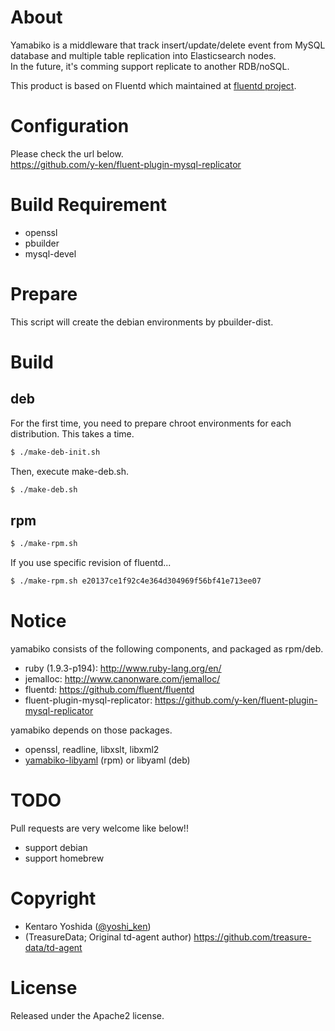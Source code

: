 # About

Yamabiko is a middleware that track insert/update/delete event from MySQL database and multiple table replication into Elasticsearch nodes.  
In the future, it's comming support replicate to another RDB/noSQL.

This product is based on Fluentd which maintained at [fluentd project](http://github.com/fluent/).

# Configuration

Please check the url below.  
https://github.com/y-ken/fluent-plugin-mysql-replicator

# Build Requirement

* openssl
* pbuilder
* mysql-devel

# Prepare

This script will create the debian environments by pbuilder-dist.

# Build

## deb

For the first time, you need to prepare chroot environments for each distribution. This takes a time.

```bash
$ ./make-deb-init.sh
```

Then, execute make-deb.sh.

```bash
$ ./make-deb.sh
```

## rpm

```bash
$ ./make-rpm.sh
```

If you use specific revision of fluentd...

```bash
$ ./make-rpm.sh e20137ce1f92c4e364d304969f56bf41e713ee07
```

# Notice

yamabiko consists of the following components, and packaged as rpm/deb.

* ruby (1.9.3-p194): http://www.ruby-lang.org/en/
* jemalloc: http://www.canonware.com/jemalloc/
* fluentd: https://github.com/fluent/fluentd
* fluent-plugin-mysql-replicator: https://github.com/y-ken/fluent-plugin-mysql-replicator

yamabiko depends on those packages.

* openssl, readline, libxslt, libxml2
* [yamabiko-libyaml](https://github.com/y-ken/yamabiko-libyaml) (rpm) or libyaml (deb)

# TODO

Pull requests are very welcome like below!!

* support debian
* support homebrew

# Copyright

* Kentaro Yoshida ([@yoshi_ken](https://twitter.com/yoshi_ken))
* (TreasureData; Original td-agent author) https://github.com/treasure-data/td-agent

# License

Released under the Apache2 license.
